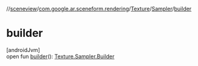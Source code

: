 //[sceneview](../../../../index.md)/[com.google.ar.sceneform.rendering](../../index.md)/[Texture](../index.md)/[Sampler](index.md)/[builder](builder.md)

# builder

[androidJvm]\
open fun [builder](builder.md)(): [Texture.Sampler.Builder](-builder/index.md)
